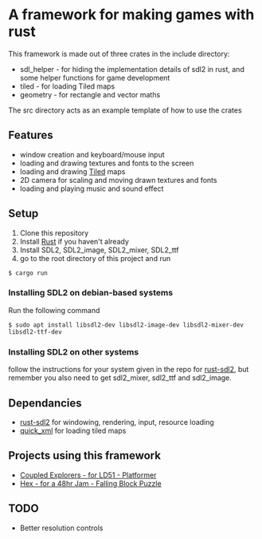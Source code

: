 # A framework for making games with rust

This framework is made out of three crates in the include directory:

* sdl_helper - for hiding the implementation details of sdl2 in rust, and some helper functions for game development
* tiled - for loading Tiled maps
* geometry - for rectangle and vector maths


The src directory acts as an example template of how to use the crates

## Features

* window creation and keyboard/mouse input
* loading and drawing textures and fonts to the screen
* loading and drawing [Tiled](https://www.mapeditor.org/) maps 
* 2D camera for scaling and moving drawn textures and fonts
* loading and playing music and sound effect

## Setup 

1. Clone this repository 
2. Install [Rust](https://www.rust-lang.org/tools/install) if you haven't already
3. Install SDL2, SDL2_image, SDL2_mixer, SDL2_ttf
4. go to the root directory of this project and run 
```
$ cargo run
```

### Installing SDL2 on debian-based systems
Run the following command
```
$ sudo apt install libsdl2-dev libsdl2-image-dev libsdl2-mixer-dev libsdl2-ttf-dev
```
### Installing SDL2 on other systems

follow the instructions for your system given in the repo for [rust-sdl2](https://github.com/Rust-SDL2/rust-sdl2), but remember you also need to get sdl2_mixer, sdl2_ttf and sdl2_image.


## Dependancies

* [rust-sdl2](https://crates.io/crates/sdl2) for windowing, rendering, input, resource loading
* [quick_xml](https://crates.io/crates/quick-xml) for loading tiled maps

## Projects using this framework

* [Coupled Explorers - for LD51 - Platformer](https://github.com/NoamZeise/Coupled-Explorers-LD51)
* [Hex - for a 48hr Jam - Falling Block Puzzle](https://github.com/NoamZeise/Hex)

## TODO

* Better resolution controls
